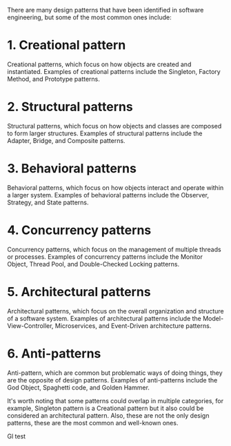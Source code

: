 There are many design patterns that have been identified in software engineering, but some of the most common ones include:

# 1. Creational pattern
Creational patterns, which focus on how objects are created and instantiated. Examples of creational patterns include the Singleton, Factory Method, and Prototype patterns.

# 2. Structural patterns
Structural patterns, which focus on how objects and classes are composed to form larger structures. Examples of structural patterns include the Adapter, Bridge, and Composite patterns.

# 3. Behavioral patterns
Behavioral patterns, which focus on how objects interact and operate within a larger system. Examples of behavioral patterns include the Observer, Strategy, and State patterns.

# 4. Concurrency patterns
Concurrency patterns, which focus on the management of multiple threads or processes. Examples of concurrency patterns include the Monitor Object, Thread Pool, and Double-Checked Locking patterns.

# 5. Architectural patterns
Architectural patterns, which focus on the overall organization and structure of a software system. Examples of architectural patterns include the Model-View-Controller, Microservices, and Event-Driven architecture patterns.

# 6. Anti-patterns
Anti-pattern, which are common but problematic ways of doing things, they are the opposite of design patterns. Examples of anti-patterns include the God Object, Spaghetti code, and Golden Hammer.

It's worth noting that some patterns could overlap in multiple categories, for example, Singleton pattern is a Creational pattern but it also could be considered an architectural pattern.
Also, these are not the only design patterns, these are the most common and well-known ones.


Gl test
